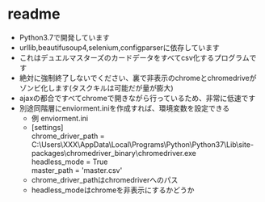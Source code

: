 # readme
- Python3.7で開発しています
- urllib,beautifusoup4,selenium,configparserに依存しています
- これはデュエルマスターズのカードデータをすべてcsv化するプログラムです
- 絶対に強制終了しないでください、裏で非表示のchromeとchromedriveがゾンビ化します(タスクキルは可能だが量が膨大)
- ajaxの都合ですべてchromeで開きながら行っているため、非常に低速です
- 別途同階層にenviorment.iniを作成すれば、環境変数を設定できる
  - 例 enviorment.ini
  - [settings]  
  chrome_driver_path = C:\Users\XXX\AppData\Local\Programs\Python\Python37\Lib\site-packages\chromedriver_binary\chromedriver.exe  
  headless_mode = True  
  master_path = 'master.csv'
  - chrome_driver_pathはchromedriverへのパス
  - headless_modeはchromeを非表示にするかどうか

